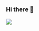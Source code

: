 ### Hi there 👋
<img src="https://img.shields.io/badge/c++-00599C.svg?&style=for-the-badge&logo=C%2B%2B&logoColor=white" />
<img src="https://img.shields.io/badge/TypeScript-3178C6?style=flat&logo=TypeScript&logoColor=white"/>
<!--
**KittyPark/KittyPark** is a ✨ _special_ ✨ repository because its `README.md` (this file) appears on your GitHub profile.

Here are some ideas to get you started:


- 🔭 I’m currently working on ...
- 🌱 I’m currently learning ...
- 👯 I’m looking to collaborate on ...
- 🤔 I’m looking for help with ...
- 💬 Ask me about ...
- 📫 How to reach me: ...
- 😄 Pronouns: ...
- ⚡ Fun fact: ...
-->
